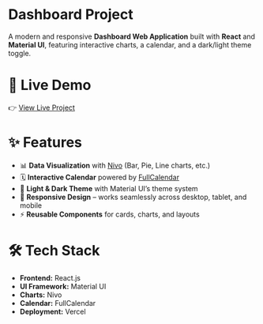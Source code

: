 # Dashboard Project  

A modern and responsive **Dashboard Web Application** built with **React** and **Material UI**, featuring interactive charts, a calendar, and a dark/light theme toggle.  

# 🚀 Live Demo  
👉 [View Live Project](https://dashboard-three-gamma-46.vercel.app/)  

# ✨ Features  
- 📊 **Data Visualization** with [Nivo](https://nivo.rocks/) (Bar, Pie, Line charts, etc.)  
- 🗓️ **Interactive Calendar** powered by [FullCalendar](https://fullcalendar.io/)  
- 🎨 **Light & Dark Theme** with Material UI’s theme system  
- 📱 **Responsive Design** – works seamlessly across desktop, tablet, and mobile  
- ⚡ **Reusable Components** for cards, charts, and layouts  

# 🛠 Tech Stack  
- **Frontend:** React.js  
- **UI Framework:** Material UI
- **Charts:** Nivo  
- **Calendar:** FullCalendar  
- **Deployment:** Vercel  
